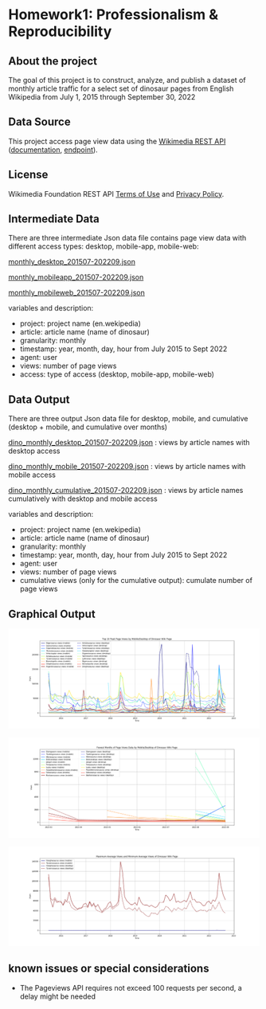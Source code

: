 # Homework1: Professionalism & Reproducibility

## About the project
The goal of this project is to construct, analyze, and publish a dataset of monthly article traffic for a select set of dinosaur pages from English Wikipedia from July 1, 2015 through September 30, 2022

## Data Source
This project access page view data using the [Wikimedia REST API](https://www.mediawiki.org/wiki/Wikimedia_REST_API) ([documentation](https://wikitech.wikimedia.org/wiki/Analytics/AQS/Pageviews), [endpoint](https://wikimedia.org/api/rest_v1/#/Pageviews_data/get_metrics_pageviews_aggregate_project_access_agent_granularity_start_end)).

## License
Wikimedia Foundation REST API [Terms of Use](https://foundation.wikimedia.org/wiki/Terms_of_Use/en) and [Privacy Policy](https://foundation.wikimedia.org/wiki/Privacy_policy).

## Intermediate Data
There are three intermediate Json data file contains page view data with different access types: desktop, mobile-app, mobile-web:

[monthly_desktop_201507-202209.json](/IntermediateData/monthly_desktop_201507-202209.json)

[monthly_mobileapp_201507-202209.json](/IntermediateData/monthly_mobileapp_201507-202209.json)

[monthly_mobileweb_201507-202209.json](/IntermediateData/monthly_mobileweb_201507-202209.json)

variables and description:
- project: project name (en.wekipedia)
- article: article name (name of dinosaur)
- granularity: monthly
- timestamp: year, month, day, hour from July 2015 to Sept 2022
- agent: user
- views: number of page views
- access: type of access (desktop, mobile-app, mobile-web)

## Data Output
There are three output Json data file for desktop, mobile, and cumulative (desktop + mobile, and cumulative over months)

[dino_monthly_desktop_201507-202209.json](/DataOutput/dino_monthly_desktop_201507-202209.json) : views by article names with desktop access

[dino_monthly_mobile_201507-202209.json](/DataOutput/dino_monthly_mobile_201507-202209.json) : views by article names with mobile access

[dino_monthly_cumulative_201507-202209.json](/DataOutput/dino_monthly_cumulative_201507-202209.json) : views by article names cumulatively with desktop and mobile access

variables and description:
- project: project name (en.wekipedia)
- article: article name (name of dinosaur)
- granularity: monthly
- timestamp: year, month, day, hour from July 2015 to Sept 2022
- agent: user
- views: number of page views
- cumulative views (only for the cumulative output): cumulate number of page views

## Graphical Output

![Top_10_Peak_Views](/GraphicalOutput/Top_10_Peak_Views.png)

![Fewest_Months_of_Data](/GraphicalOutput/Fewest_Months_of_Data.png)

![Max_Avg_Min_Avg](/GraphicalOutput/Max_Avg_Min_Avg_.png)

## known issues or special considerations
- The Pageviews API requires not exceed 100 requests per second, a delay might be needed
